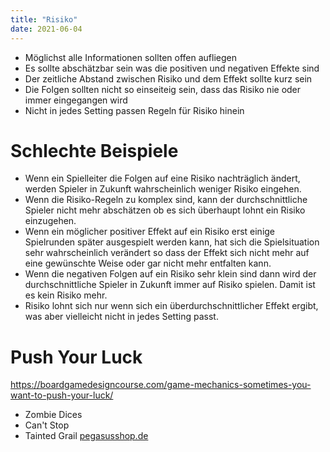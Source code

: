 ```yaml
---
title: "Risiko"
date: 2021-06-04
---
```


- Möglichst alle Informationen sollten offen aufliegen
- Es sollte abschätzbar sein was die positiven und negativen Effekte sind
- Der zeitliche Abstand zwischen Risiko und dem Effekt sollte kurz sein
- Die Folgen sollten nicht so einseiteig sein, dass das Risiko nie oder immer eingegangen wird
- Nicht in jedes Setting passen Regeln für Risiko hinein

# Schlechte Beispiele

- Wenn ein Spielleiter die Folgen auf eine Risiko nachträglich ändert, werden Spieler in Zukunft wahrscheinlich weniger Risiko eingehen.
- Wenn die Risiko-Regeln zu komplex sind, kann der durchschnittliche Spieler nicht mehr abschätzen ob es sich überhaupt lohnt ein Risiko einzugehen.
- Wenn ein möglicher positiver Effekt auf ein Risiko erst einige Spielrunden später ausgespielt werden kann, hat sich die Spielsituation sehr wahrscheinlich verändert so dass der Effekt sich nicht mehr auf eine gewünschte Weise oder gar nicht mehr entfalten kann.
- Wenn die negativen Folgen auf ein Risiko sehr klein sind dann wird der durchschnittliche Spieler in Zukunft immer auf Risiko spielen. Damit ist es kein Risiko mehr.
- Risiko lohnt sich nur wenn sich ein überdurchschnittlicher Effekt ergibt, was aber vielleicht nicht in jedes Setting passt.

# Push Your Luck

https://boardgamedesigncourse.com/game-mechanics-sometimes-you-want-to-push-your-luck/

- Zombie Dices
- Can't Stop
- Tainted Grail [pegasusshop.de](https://pegasusshop.de/sortiment/spiele/expertenspiele/10415/tainted-grail-deutsche-ausgabe)
